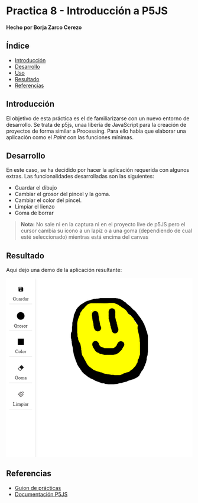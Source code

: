 # Practica 8 - Introducción a P5JS

**Hecho por Borja Zarco Cerezo**

## Índice
- [Introducción](#introducción) 
- [Desarrollo](#desarrollo)
- [Uso](#uso)
- [Resultado](#resultado)
- [Referencias](#referencias)

## Introducción

El objetivo de esta práctica es el de familiarizarse con un nuevo entorno de desarrollo. Se trata de p5js, unaa libería de JavaScript para la creación de proyectos de forma similar a Processing. Para ello había que elaborar una aplicación como el *Paint* con las funciones mínimas. 

## Desarrollo

En este caso, se ha decidido por hacer la aplicación requerida con algunos extras. Las funcionalidades desarrolladas son las siguientes:

- Guardar el dibujo
- Cambiar el grosor del pincel y la goma.
- Cambiar el color del pincel.
- Limpiar el lienzo
- Goma de borrar

> **Nota:** No sale ni en la captura ni en el proyecto live de p5JS pero el cursor cambia su icono a un lapiz o a una goma (dependiendo de cual esté seleccionado) mientras está encima del canvas

## Resultado

Aqui dejo una demo de la aplicación resultante: 

![Demo Aplicación](./assets/img1.png)

## Referencias

* [Guion de prácticas](https://cv-aep.ulpgc.es/cv/ulpgctp20/pluginfile.php/126724/mod_resource/content/22/CIU_Pr_cticas.pdf)
* [Documentación P5JS](https://p5js.org/)
